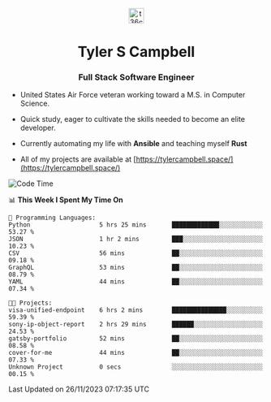 <p align="center">
<a href="https://www.linkedin.com/in/t36campbell" target="blank"><img align="center" src="https://ik.imagekit.io/t36campbell/Portfolio/linkedin.png.original_m8bbGgPh6.png" alt="t36campbell" height="30" width="30" /></a>
</p>
<h1 align="center">Tyler S Campbell</h1>
<h3 align="center">Full Stack Software Engineer</h3>

* United States Air Force veteran working toward a M.S. in Computer Science.

* Quick study, eager to cultivate the skills needed to become an elite developer.

* Currently automating my life with **Ansible** and teaching myself **Rust**

* All of my projects are available at [https://tylercampbell.space/](https://tylercampbell.space/)

<!--START_SECTION:waka-->
![Code Time](http://img.shields.io/badge/Code%20Time-3%2C002%20hrs%2057%20mins-blue)

📊 **This Week I Spent My Time On** 

```text
💬 Programming Languages: 
Python                   5 hrs 25 mins       █████████████░░░░░░░░░░░░   53.27 % 
JSON                     1 hr 2 mins         ███░░░░░░░░░░░░░░░░░░░░░░   10.23 % 
CSV                      56 mins             ██░░░░░░░░░░░░░░░░░░░░░░░   09.18 % 
GraphQL                  53 mins             ██░░░░░░░░░░░░░░░░░░░░░░░   08.79 % 
YAML                     44 mins             ██░░░░░░░░░░░░░░░░░░░░░░░   07.34 % 

🐱‍💻 Projects: 
visa-unified-endpoint    6 hrs 2 mins        ███████████████░░░░░░░░░░   59.39 % 
sony-ip-object-report    2 hrs 29 mins       ██████░░░░░░░░░░░░░░░░░░░   24.53 % 
gatsby-portfolio         52 mins             ██░░░░░░░░░░░░░░░░░░░░░░░   08.58 % 
cover-for-me             44 mins             ██░░░░░░░░░░░░░░░░░░░░░░░   07.33 % 
Unknown Project          0 secs              ░░░░░░░░░░░░░░░░░░░░░░░░░   00.15 % 
```


 Last Updated on 26/11/2023 07:17:35 UTC
<!--END_SECTION:waka-->
